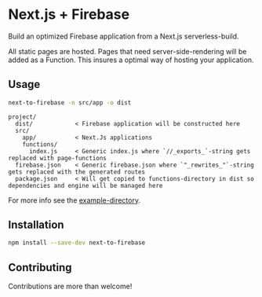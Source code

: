 # Next.js + Firebase

Build an optimized Firebase application from a Next.js serverless-build.

All static pages are hosted. Pages that need server-side-rendering will be added as a Function.
This insures a optimal way of hosting your application.

## Usage

```bash
next-to-firebase -n src/app -o dist
```

```
project/
  dist/            < Firebase application will be constructed here
  src/
    app/           < Next.Js applications
    functions/
      index.js     < Generic index.js where `//_exports_`-string gets replaced with page-functions
  firebase.json    < Generic firebase.json where `"_rewrites_"`-string gets replaced with the generated routes
  package.json     < Will get copied to functions-directory in dist so dependencies and engine will be managed here
```
For more info see the [example-directory](https://github.com/LowieHuyghe/next-to-firebase/tree/master/example).

## Installation
```bash
npm install --save-dev next-to-firebase
```

## Contributing

Contributions are more than welcome!
